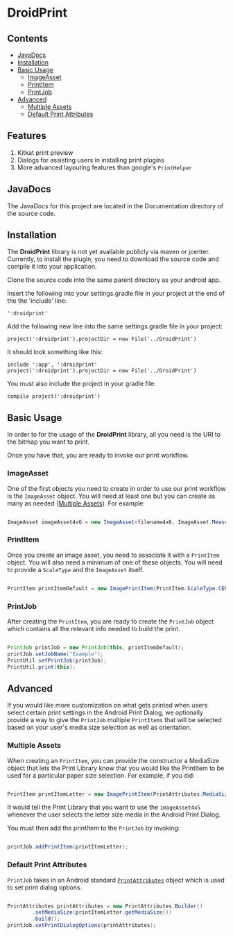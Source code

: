 # DroidPrint

## Contents

- [JavaDocs](##javadocs)
- [Installation](#installation)
- [Basic Usage](#basic-usage)
    + [ImageAsset](#imageasset)
    + [PrintItem](#printitem)
    + [PrintJob](#printjob)
- [Advanced](#advanced)
    + [Multiple Assets](#multiple-assets)
    + [Default Print Attributes](#default-print-attributes)

## Features

1. Kitkat print preview
2. Dialogs for assisting users in installing print plugins
3. More advanced layouting features than google's `PrintHelper`

## JavaDocs

The JavaDocs for this project are located in the Documentation directory of the source code.

## Installation

The __DroidPrint__ library is not yet available publicly via maven or jcenter. 
Currently, to install the plugin, you need to download the source code and compile it into your application.

Clone the source code into the same parent directory as your android app.

Insert the following into your settings.gradle file in your project at the end of the the 'include' line:

    ':droidprint'

Add the following new line into the same settings.gradle file in your project:

    project(':droidprint').projectDir = new File('../DroidPrint')

It should look something like this:

    include ':app', ':droidprint'
    project(':droidprint').projectDir = new File('../DroidPrint')

You must also include the project in your gradle file:

    compile project(':droidprint')

## Basic Usage

In order to for the usage of the __DroidPrint__ library, all you need is the URI to the bitmap you want to print.

Once you have that, you are ready to invoke our print workflow.

### ImageAsset

One of the first objects you need to create in order to use our print workflow is the `ImageAsset` object. 
You will need at least one but you can create as many as needed ([Multiple Assets](#multiple-assets)). For example:

```java

ImageAsset imageAsset4x6 = new ImageAsset(filename4x6, ImageAsset.MeasurementUnits.INCHES, 4, 6);

```

### PrintItem

Once you create an image asset, you need to associate it with a `PrintItem` object. 
You will also need a minimum of one of these objects. You will need to provide a `ScaleType` and the `ImageAsset` itself.

```java

PrintItem printItemDefault = new ImagePrintItem(PrintItem.ScaleType.CENTER, imageAsset4x6);

```

### PrintJob

After creating the `PrintItem`, you are ready to create the `PrintJob` object which contains all the relevant info needed
to build the print. 

```java

PrintJob printJob = new PrintJob(this, printItemDefault);
printJob.setJobName("Example");
PrintUtil.setPrintJob(printJob);
PrintUtil.print(this);

```

## Advanced

If you would like more customization on what gets printed when users select certain print settings in the Android Print Dialog,
we optionally provide a way to give the `PrintJob` multiple `PrintItems` that will be selected based on your user's media size selection as
well as orientation.

### Multiple Assets

When creating an `PrintItem`, you can provide the constructor a MediaSize object that lets the Print Library know that you
would like the PrintItem to be used for a particular paper size selection. For example, if you did:

```java

PrintItem printItemLetter = new ImagePrintItem(PrintAttributes.MediaSize.NA_LETTER, scaleType, imageAsset4x5);

```

It would tell the Print Library that you want to use the `imageAsset4x5` whenever the user selects the letter size media in
the Android Print Dialog.

You must then add the printItem to the `PrintJob` by invoking:

```java 

printJob.addPrintItem(printItemLetter);

```

### Default Print Attributes

`PrintJob` takes in an Android standard [`PrintAttributes`](https://developer.android.com/reference/android/print/PrintAttributes.html) object which is used to set print dialog options.

```java

PrintAttributes printAttributes = new PrintAttributes.Builder()
        .setMediaSize(printItemLetter.getMediaSize())
        .build();
printJob.setPrintDialogOptions(printAttributes);

```
